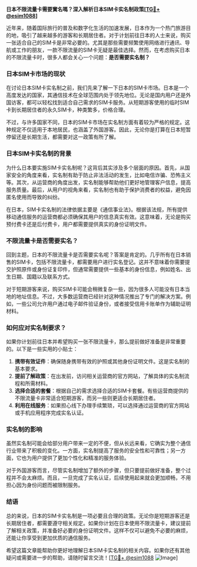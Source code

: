 **日本不限流量卡需要實名嗎？深入解析日本SIM卡实名制政策[[TG💪+ @esim1088](https://t.me/s/esim1088)]**

近年来，随着国际旅行的普及和数字化生活的加速发展，日本作为一个热门旅游目的地，吸引了越来越多的游客和长期居住者。对于计划前往日本的人士来说，购买一张适合自己的SIM卡是非常必要的。尤其是那些需要频繁使用网络进行通讯、导航或工作的朋友，一款不限流量的SIM卡无疑是最佳选择。然而，在考虑购买日本的不限流量卡时，很多人都会关心一个问题：**是否需要实名制？**

### 日本SIM卡市场的现状

在讨论日本SIM卡实名制之前，我们先来了解一下日本的SIM卡市场。日本是一个高度发达的国家，其通信技术在全球范围内处于领先地位。无论是国内用户还是外国访客，都可以轻松找到适合自己需求的SIM卡服务。从短期游客使用的临时SIM卡到长期居住者的永久SIM卡，种类繁多，价格合理。

不过，与许多国家不同，日本的SIM卡市场在实名制方面有着较为严格的规定。这种规定不仅适用于本地居民，也涵盖了外国游客。因此，无论你是打算在日本短暂停留还是长期生活，都需要对这一政策有所了解。

### 日本SIM卡实名制的背景

为什么日本要实施SIM卡实名制呢？这背后其实涉及多个层面的原因。首先，从国家安全的角度来看，实名制有助于防止非法活动的发生，比如电信诈骗、恐怖主义等。其次，从运营商的角度出发，实名制能够帮助他们更好地管理客户信息，提高服务质量。最后，从用户的视角来看，实名制也有助于保护消费者的权益，避免因匿名使用而导致的纠纷。

在日本，SIM卡实名制的法律依据主要是《通信事业法》。根据该法规，所有提供移动通信服务的运营商都必须确保其用户的信息真实有效。这意味着，无论是购买预付费卡还是后付费卡，用户都需要提供真实的身份证明文件。

### 不限流量卡是否需要实名？

回到主题，日本的不限流量卡是否需要实名呢？答案是肯定的。几乎所有在日本销售的SIM卡，包括不限流量卡，都需要用户进行实名登记。这并不意味着你需要提交护照原件或身份证复印件，但通常需要提供一些基本的身份信息，例如姓名、出生日期、国籍以及联系方式。

对于短期游客来说，购买SIM卡可能会稍微复杂一些，因为很多人可能没有日本当地的地址信息。不过，大多数运营商已经针对这种情况推出了专门的解决方案。例如，一些公司允许用户通过电子邮件验证身份，或者接受信用卡账单作为辅助证明材料。

### 如何应对实名制要求？

如果你计划前往日本并希望购买一张不限流量卡，那么提前做好准备是非常重要的。以下是一些实用的小贴士：

1. **携带有效证件**：确保随身携带有效的护照或其他身份证明文件。这是实名制的基本要求。
2. **提前了解政策**：在出发前，访问相关运营商的官方网站，了解具体的实名制流程和所需材料。
3. **选择合适的套餐**：根据自己的需求选择合适的SIM卡套餐。有些运营商提供的不限流量卡非常适合短期游客，而另一些则更适合长期居住者。
4. **利用在线服务**：如果担心线下办理手续繁琐，可以选择通过运营商的官方网站或手机应用程序完成实名认证。

### 实名制的影响

虽然实名制可能会给部分用户带来一定的不便，但从长远来看，它确实为整个通信行业带来了积极的变化。一方面，实名制提高了服务的安全性和可靠性；另一方面，它也为用户提供了更加个性化和精准的服务体验。

对于外国游客而言，尽管实名制增加了额外的步骤，但只要提前做好准备，整个过程并不会太麻烦。而且，一旦完成了实名认证，后续使用起来就会更加顺畅，不用担心因为身份问题而被限制服务。

### 结语

总的来说，日本的SIM卡实名制是一项必要且合理的政策。无论你是短期游客还是长期居住者，都需要遵守相关规定。如果你计划在日本使用不限流量卡，建议提前了解相关政策，并准备好必要的身份证明文件。这样不仅可以避免不必要的麻烦，还能让你享受到更加优质的通信服务。

希望这篇文章能帮助你更好地理解日本SIM卡实名制的相关内容。如果你还有其他疑问或需要进一步的帮助，请随时留言交流！[[TG💪+ @esim1088](https://t.me/s/esim1088) ![Image](https://i.postimg.cc/4NQfJmqS/Snipaste-2025-05-13-00-14-12.png)]
